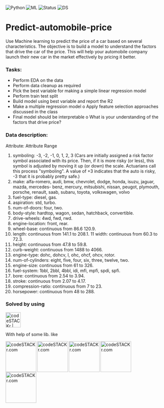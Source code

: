 ![Python](https://img.shields.io/badge/Python-3.x-red) ![ML](https://img.shields.io/badge/Machine-Learning-blue) ![Status](https://img.shields.io/badge/Status-Completed-success) ![DS](https://img.shields.io/badge/Data-Science-ff69b4)

# Predict-automobile-price

Use Machine learning to predict the price of a car based on several characteristics. The objective is to build a model to understand the factors that drive the car of the price. This will help your automobile company launch their new car in the market effectively by pricing it better.

### Tasks:
- Perform EDA on the data
- Perform data cleanup as required
- Pick the best variable for making a simple linear regression model
- Perform train test split
- Build model using best variable and report the R2
- Make a multiple regression model
o Apply feature selection approaches discussed in the class
- Final model should be interpretable
o What is your understanding of the factors that drive price?

### Data description:
Attribute: Attribute Range
1. symboling: -3, -2, -1, 0, 1, 2, 3
(Cars are initially assigned a risk factor symbol associated with its price. Then, if it is more risky (or less), this symbol is adjusted by moving it up (or down) the scale. Actuarians call this process "symboling". A value of +3 indicates that the auto is risky, -3 that it is probably pretty safe.)
2. make: alfa-romero, audi, bmw, chevrolet, dodge, honda, isuzu, jaguar, mazda, mercedes- benz, mercury, mitsubishi, nissan, peugot, plymouth, porsche, renault, saab, subaru, toyota, volkswagen, volvo
3. fuel-type: diesel, gas.
4. aspiration: std, turbo.
5. num-of-doors: four, two.
6. body-style: hardtop, wagon, sedan, hatchback, convertible.
7. drive-wheels: 4wd, fwd, rwd.
8. engine-location: front, rear.
9. wheel-base: continuous from 86.6 120.9.
10. length: continuous from 141.1 to 208.1. 11 width: continuous from 60.3 to 72.3.
12. height: continuous from 47.8 to 59.8.
13. curb-weight: continuous from 1488 to 4066.
14. engine-type: dohc, dohcv, l, ohc, ohcf, ohcv, rotor.
15. num-of-cylinders: eight, five, four, six, three, twelve, two.
16. engine-size: continuous from 61 to 326.
17. fuel-system: 1bbl, 2bbl, 4bbl, idi, mfi, mpfi, spdi, spfi.
18. bore: continuous from 2.54 to 3.94.
19. stroke: continuous from 2.07 to 4.17.
20. compression-ratio: continuous from 7 to 23.
21. horsepower: continuous from 48 to 288.

### Solved by using  
<img align="centre" alt="codeSTACKr | Tableau" width="49px" src="https://upload.wikimedia.org/wikipedia/commons/thumb/3/38/Jupyter_logo.svg/1200px-Jupyter_logo.svg.png" />
 
With help of some lib. like 

<img align="left" alt="codeSTACKr.com" width="100" src="https://upload.wikimedia.org/wikipedia/commons/thumb/e/ed/Pandas_logo.svg/1200px-Pandas_logo.svg.png" />
<img align="left" alt="codeSTACKr.com" width="100" src="https://miro.medium.com/max/765/1*cyXCE-JcBelTyrK-58w6_Q.png" />
<img align="left" alt="codeSTACKr.com" width="100" src="https://www.janmeppe.com/assets/2019-12-24-matplotlib/matplotlib.jpg" />
<img align="left" alt="codeSTACKr.com" width="100" src="https://miro.medium.com/max/4966/1*gM_WIfx7MXOO7jzsPm-Y0Q.png" />
<img align="left" alt="codeSTACKr.com" width="100" src="https://miro.medium.com/max/629/1*_HoMKjrWahRiI-JmwYW6zg.png" />
